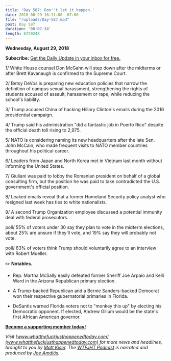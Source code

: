 ```yaml
---
title: 'Day 587: Don''t let it happen.'
date: 2018-08-29 16:11:00 -07:00
file: "/uploads/Day-587.mp3"
post: Day 587
duration: '00:07:34'
length: 6720248
---
```


**Wednesday, August 29, 2018**

**Subscribe:** [Get the Daily Update in your inbox for free.](https://whatthefuckjusthappenedtoday.com/subscribe/)

1/ White House counsel Don McGahn will step down after the midterms or after Brett Kavanaugh is confirmed to the Supreme Court.

2/ Betsy DeVos is preparing new education policies that narrow the definition of campus sexual harassment, strengthening the rights of students accused of assault, harassment or rape, while reducing the school's liability.

3/ Trump accused China of hacking Hillary Clinton's emails during the 2016 presidential campaign.

4/ Trump said his administration "did a fantastic job in Puerto Rico" despite the official death toll rising to 2,975.

5/ NATO is considering naming its new headquarters after the late Sen. John McCain, who made frequent visits to NATO member countries throughout his political career.

6/ Leaders from Japan and North Korea met in Vietnam last month without informing the United States.

7/ Giuliani was paid to lobby the Romanian president on behalf of a global consulting firm, but the position he was paid to take contradicted the U.S. government's official position.

8/ Leaked emails reveal that a former Homeland Security policy analyst who resigned last week has ties to white nationalists.

9/ A second Trump Organization employee discussed a potential immunity deal with federal prosecutors.

poll/ 55% of voters under 30 say they plan to vote in the midterm elections, about 25% are unsure if they'll vote, and 19% say they will probably not vote.

poll/ 63% of voters think Trump should voluntarily agree to an interview with Robert Mueller.

✏️ **Notables.**

* Rep. Martha McSally easily defeated former Sheriff Joe Arpaio and Kelli Ward in the Arizona Republican primary election.

* A Trump-backed Republican and a Bernie Sanders-backed Democrat won their respective gubernatorial primaries in Florida.

* DeSantis warned Florida voters not to "monkey this up" by electing his Democratic opponent. If elected, Andrew Gillum would be the state's first African American governor.

**[Become a supporting member today!](https://whatthefuckjusthappenedtoday.com/membership/?utm_source=2017\+Donors&utm_campaign=8dccd905d9-&utm_medium=email&utm_term=0_3bd36f654c-8dccd905d9-169730397)**

*Visit [www.whatthefuckjusthappenedtoday.com](www.whatthefuckjusthappenedtoday.com) for more news and headlines, brought to you by [Matt Kiser](https://twitter.com/Matt_Kiser). The [WTFJHT Podcast](https://whatthefuckjusthappenedtoday.com/podcasts/) is narrated and produced by [Joe Amditis](https://twitter.com/jsamditis).*